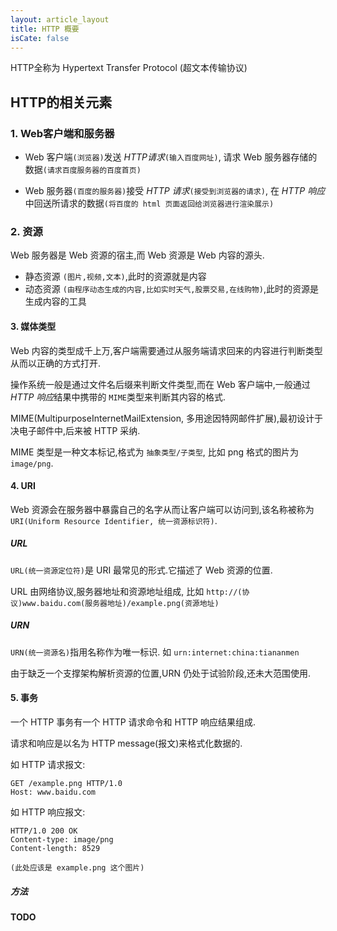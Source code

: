 ```yaml
---
layout: article_layout
title: HTTP 概要
isCate: false
---
```


HTTP全称为 Hypertext Transfer Protocol (超文本传输协议)

## HTTP的相关元素

### 1. Web客户端和服务器

* Web 客户端`(浏览器)`发送 *HTTP请求*`(输入百度网址)`, 请求 Web 服务器存储的数据`(请求百度服务器的百度首页)`

* Web 服务器`(百度的服务器)`接受 *HTTP 请求*`(接受到浏览器的请求)`, 在 *HTTP 响应*中回送所请求的数据`(将百度的 html 页面返回给浏览器进行渲染展示)`

### 2. 资源

Web 服务器是 Web 资源的宿主,而 Web 资源是 Web 内容的源头.

* 静态资源 `(图片,视频,文本)`,此时的资源就是内容
* 动态资源 `(由程序动态生成的内容,比如实时天气,股票交易,在线购物)`,此时的资源是生成内容的工具
<!--more-->

#### 3. 媒体类型

Web 内容的类型成千上万,客户端需要通过从服务端请求回来的内容进行判断类型从而以正确的方式打开.

操作系统一般是通过文件名后缀来判断文件类型,而在 Web 客户端中,一般通过*HTTP 响应*结果中携带的 `MIME`类型来判断其内容的格式.

MIME(MultipurposeInternetMailExtension, 多用途因特网邮件扩展),最初设计于决电子邮件中,后来被 HTTP 采纳.

MIME 类型是一种文本标记,格式为 `抽象类型/子类型`, 比如 png 格式的图片为 `image/png`.

#### 4. URI

Web 资源会在服务器中暴露自己的名字从而让客户端可以访问到,该名称被称为 `URI(Uniform Resource Identifier, 统一资源标识符)`.


##### URL

`URL(统一资源定位符)`是 URI 最常见的形式.它描述了 Web 资源的位置.

URL 由网络协议,服务器地址和资源地址组成, 比如 `http://(协议)www.baidu.com(服务器地址)/example.png(资源地址)`

##### URN

`URN(统一资源名)`指用名称作为唯一标识. 如 `urn:internet:china:tiananmen`

由于缺乏一个支撑架构解析资源的位置,URN 仍处于试验阶段,还未大范围使用.


#### 5. 事务

一个 HTTP 事务有一个 HTTP 请求命令和 HTTP 响应结果组成.

请求和响应是以名为 HTTP message(报文)来格式化数据的. 

如 HTTP 请求报文: 

```
GET /example.png HTTP/1.0
Host: www.baidu.com

```
如 HTTP 响应报文: 

```
HTTP/1.0 200 OK
Content-type: image/png
Content-length: 8529

(此处应该是 example.png 这个图片)

```

##### 方法

**TODO**